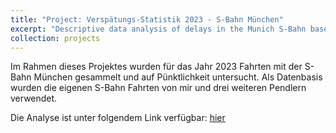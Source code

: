 ```yaml
---
title: "Project: Verspätungs-Statistik 2023 - S-Bahn München"
excerpt: "Descriptive data analysis of delays in the Munich S-Bahn based on a self-collected dataset on my line [DE]<br/><img src='/images/ZugEndet_Aussteigen_4.jpg'>"
collection: projects
---
```



Im Rahmen dieses Projektes wurden für das Jahr 2023 Fahrten mit der S-Bahn München gesammelt und auf Pünktlichkeit untersucht. Als Datenbasis wurden die eigenen S-Bahn Fahrten von mir und drei weiteren Pendlern verwendet. 

Die Analyse ist unter folgendem Link verfügbar: [hier](http://felixschweikl.github.io/files/paper1.pdf)

